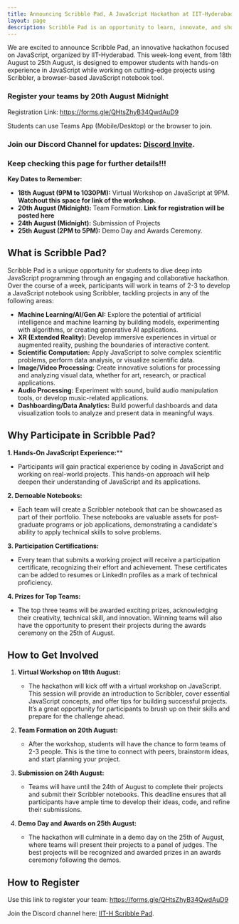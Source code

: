 ```yaml
---
title: Announcing Scribble Pad, A JavaScript Hackathon at IIT-Hyderabad
layout: page
description: Scribble Pad is an opportunity to learn, innovate, and showcase your skills in JavaScript. Whether you’re passionate about machine learning, data visualization, or building the next big thing in XR, Scribble Pad offers the perfect platform to turn your ideas into reality. 
---
```


We are excited to announce Scribble Pad, an innovative hackathon focused on JavaScript, organized by IIT-Hyderabad. This week-long event, from 18th August to 25th August, is designed to empower students with hands-on experience in JavaScript while working on cutting-edge projects using Scribbler, a browser-based JavaScript notebook tool.
### Register your teams by 20th August Midnight

Registration Link: https://forms.gle/QHtsZhyB34QwdAuD9

Students can use Teams App (Mobile/Desktop) or the browser to join.

### Join our Discord Channel for updates: [Discord Invite](https://discord.com/invite/yZEXCHmPk8).


### Keep checking this page for further details!!!

**Key Dates to Remember:**

- **18th August (9PM to 1030PM):** Virtual Workshop on JavaScript at 9PM. **Watchout this space for link of the workshop.**
- **20th August (Midnight):** Team Formation. **Link for registration will be posted here**
- **24th August (Midnight):** Submission of Projects
- **25th August (2PM to 5PM):** Demo Day and Awards Ceremony. 

## What is Scribble Pad?

Scribble Pad is a unique opportunity for students to dive deep into JavaScript programming through an engaging and collaborative hackathon. Over the course of a week, participants will work in teams of 2-3 to develop a JavaScript notebook using Scribbler, tackling projects in any of the following areas:

- **Machine Learning/AI/Gen AI:** Explore the potential of artificial intelligence and machine learning by building models, experimenting with algorithms, or creating generative AI applications.
- **XR (Extended Reality):** Develop immersive experiences in virtual or augmented reality, pushing the boundaries of interactive content.
- **Scientific Computation:** Apply JavaScript to solve complex scientific problems, perform data analysis, or visualize scientific data.
- **Image/Video Processing:** Create innovative solutions for processing and analyzing visual data, whether for art, research, or practical applications.
- **Audio Processing:** Experiment with sound, build audio manipulation tools, or develop music-related applications.
- **Dashboarding/Data Analytics:** Build powerful dashboards and data visualization tools to analyze and present data in meaningful ways.

## Why Participate in Scribble Pad?

**1. Hands-On JavaScript Experience:****
   - Participants will gain practical experience by coding in JavaScript and working on real-world projects. This hands-on approach will help deepen their understanding of JavaScript and its applications.

**2. Demoable Notebooks:**
   - Each team will create a Scribbler notebook that can be showcased as part of their portfolio. These notebooks are valuable assets for post-graduate programs or job applications, demonstrating a candidate's ability to apply technical skills to solve problems.

**3. Participation Certifications:**
   - Every team that submits a working project will receive a participation certificate, recognizing their effort and achievement. These certificates can be added to resumes or LinkedIn profiles as a mark of technical proficiency.

**4. Prizes for Top Teams:**
   - The top three teams will be awarded exciting prizes, acknowledging their creativity, technical skill, and innovation. Winning teams will also have the opportunity to present their projects during the awards ceremony on the 25th of August.

## How to Get Involved

1. **Virtual Workshop on 18th August:**
   - The hackathon will kick off with a virtual workshop on JavaScript. This session will provide an introduction to Scribbler, cover essential JavaScript concepts, and offer tips for building successful projects. It’s a great opportunity for participants to brush up on their skills and prepare for the challenge ahead.

2. **Team Formation on 20th August:**
   - After the workshop, students will have the chance to form teams of 2-3 people. This is the time to connect with peers, brainstorm ideas, and start planning your project.

3. **Submission on 24th August:**
   - Teams will have until the 24th of August to complete their projects and submit their Scribbler notebooks. This deadline ensures that all participants have ample time to develop their ideas, code, and refine their submissions.

4. **Demo Day and Awards on 25th August:**
   - The hackathon will culminate in a demo day on the 25th of August, where teams will present their projects to a panel of judges. The best projects will be recognized and awarded prizes in an awards ceremony following the demos.

## How to Register

Use this link to register your team:  https://forms.gle/QHtsZhyB34QwdAuD9

Join the Discord channel here: [IIT-H Scribble Pad](https://discord.com/invite/yZEXCHmPk8).

